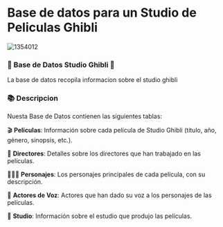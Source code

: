 #  Base de datos para un Studio de Peliculas Ghibli
![1354012](https://github.com/user-attachments/assets/df0c30eb-2d2b-4ba3-bbc5-5aa363ad3028)

### 🌟 Base de Datos Studio Ghibli 🌟

La base de datos recopila informacion sobre el studio ghibli 

### 📚 Descripcion 
Nuesta Base de Datos contienen las siguientes tablas:

🎬 **Películas**: Información sobre cada película de Studio Ghibli (título, año, género, sinopsis, etc.).

👤 **Directores**: Detalles sobre los directores que han trabajado en las películas.

🧑‍🤝‍🧑 **Personajes**: Los personajes principales de cada película, con su descripción.

🎤 **Actores de Voz**: Actores que han dado su voz a los personajes de las películas.

🏢 **Studio**: Información sobre el estudio que produjo las películas.
